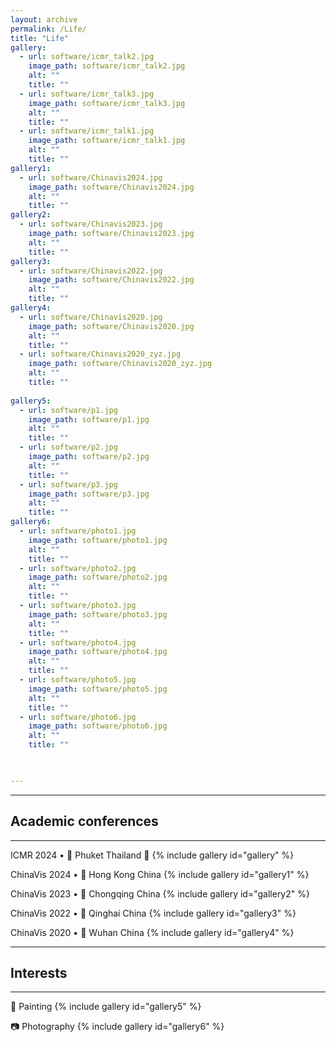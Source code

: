 ```yaml
---
layout: archive
permalink: /Life/
title: "Life"
gallery:
  - url: software/icmr_talk2.jpg
    image_path: software/icmr_talk2.jpg
    alt: ""
    title: ""
  - url: software/icmr_talk3.jpg
    image_path: software/icmr_talk3.jpg
    alt: ""
    title: ""
  - url: software/icmr_talk1.jpg
    image_path: software/icmr_talk1.jpg
    alt: ""
    title: ""
gallery1:
  - url: software/Chinavis2024.jpg
    image_path: software/Chinavis2024.jpg
    alt: ""
    title: ""
gallery2:
  - url: software/Chinavis2023.jpg
    image_path: software/Chinavis2023.jpg
    alt: ""
    title: ""
gallery3:
  - url: software/Chinavis2022.jpg
    image_path: software/Chinavis2022.jpg
    alt: ""
    title: ""
gallery4:
  - url: software/Chinavis2020.jpg
    image_path: software/Chinavis2020.jpg
    alt: ""
    title: ""
  - url: software/Chinavis2020_zyz.jpg
    image_path: software/Chinavis2020_zyz.jpg
    alt: ""
    title: ""
  
gallery5:
  - url: software/p1.jpg
    image_path: software/p1.jpg
    alt: ""
    title: ""
  - url: software/p2.jpg
    image_path: software/p2.jpg
    alt: ""
    title: ""
  - url: software/p3.jpg
    image_path: software/p3.jpg
    alt: ""
    title: ""
gallery6:
  - url: software/photo1.jpg
    image_path: software/photo1.jpg
    alt: ""
    title: ""
  - url: software/photo2.jpg
    image_path: software/photo2.jpg
    alt: ""
    title: ""
  - url: software/photo3.jpg
    image_path: software/photo3.jpg
    alt: ""
    title: ""
  - url: software/photo4.jpg
    image_path: software/photo4.jpg
    alt: ""
    title: ""
  - url: software/photo5.jpg
    image_path: software/photo5.jpg
    alt: ""
    title: ""
  - url: software/photo6.jpg
    image_path: software/photo6.jpg
    alt: ""
    title: ""

  

---
```



***
## Academic conferences
***

ICMR 2024 • 📍 Phuket Thailand 🌴
{% include gallery id="gallery" %}

ChinaVis 2024 • 📍 Hong Kong China
{% include gallery id="gallery1" %}

ChinaVis 2023 • 📍 Chongqing China
{% include gallery id="gallery2" %}

ChinaVis 2022 • 📍 Qinghai China
{% include gallery id="gallery3" %}

ChinaVis 2020 • 📍 Wuhan China
{% include gallery id="gallery4" %}

***
## Interests
***

🎨 Painting
{% include gallery id="gallery5" %}

📷 Photography
{% include gallery id="gallery6" %}





